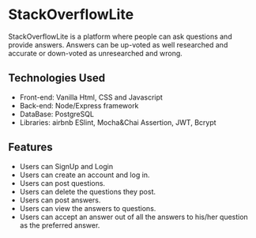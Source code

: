 # StackOverflowLite
StackOverflowLite is a platform where people can ask questions and provide answers. Answers can be up-voted as well researched and accurate or down-voted as unresearched and wrong.

## Technologies Used
* Front-end: Vanilla Html, CSS and Javascript
* Back-end: Node/Express framework
* DataBase: PostgreSQL
* Libraries: airbnb ESlint, Mocha&Chai Assertion, JWT, Bcrypt

## Features
* Users can SignUp and Login
* Users can create an account and log in.
* Users can post questions.
* Users can delete the questions they post.
* Users can post answers.
* Users can view the answers to questions.
* Users can accept an answer out of all the answers to his/her question as the preferred
answer.
